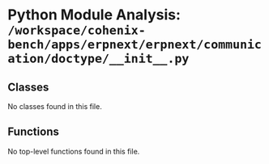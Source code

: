 # Python Module Analysis: `/workspace/cohenix-bench/apps/erpnext/erpnext/communication/doctype/__init__.py`

## Classes

No classes found in this file.


## Functions

No top-level functions found in this file.
